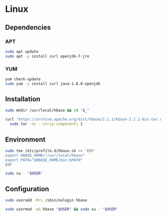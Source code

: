 # Linux

## Dependencies

### APT

```sh
sudo apt update
sudo apt -y install curl openjdk-7-jre
```

### YUM

```sh
yum check-update
sudo yum -y install curl java-1.8.0-openjdk
```

## Installation

```sh
sudo mkdir /usr/local/hbase && cd "$_"
```

```sh
curl 'https://archive.apache.org/dist/hbase/2.1.1/hbase-2.1.1-bin.tar.gz' | \
  sudo tar -xz --strip-components 1
```

## Environment

```sh
sudo tee /etc/profile.d/hbase.sh << 'EOF'
export HBASE_HOME="/usr/local/hbase"
export PATH="$HBASE_HOME/bin:$PATH"
EOF
```

```sh
sudo su - "$USER"
```

## Configuration

```sh
sudo useradd -Mrs /sbin/nologin hbase
```

```sh
sudo usermod -aG hbase "$USER" && sudo su - "$USER"
```
